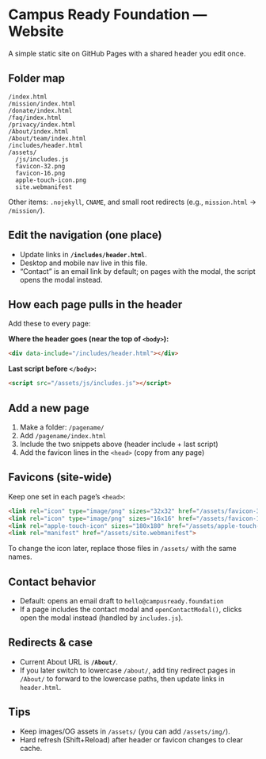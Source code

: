 # Campus Ready Foundation — Website

A simple static site on GitHub Pages with a shared header you edit once.

## Folder map
~~~
/index.html
/mission/index.html
/donate/index.html
/faq/index.html
/privacy/index.html
/About/index.html
/About/team/index.html
/includes/header.html
/assets/
  /js/includes.js
  favicon-32.png
  favicon-16.png
  apple-touch-icon.png
  site.webmanifest
~~~

Other items: `.nojekyll`, `CNAME`, and small root redirects (e.g., `mission.html` → `/mission/`).

## Edit the navigation (one place)
- Update links in **`/includes/header.html`**.
- Desktop and mobile nav live in this file.
- “Contact” is an email link by default; on pages with the modal, the script opens the modal instead.

## How each page pulls in the header
Add these to every page:

**Where the header goes (near the top of `<body>`):**
~~~html
<div data-include="/includes/header.html"></div>
~~~

**Last script before `</body>`:**
~~~html
<script src="/assets/js/includes.js"></script>
~~~

## Add a new page
1. Make a folder: `/pagename/`  
2. Add `/pagename/index.html`  
3. Include the two snippets above (header include + last script)  
4. Add the favicon lines in the `<head>` (copy from any page)

## Favicons (site-wide)
Keep one set in each page’s `<head>`:
~~~html
<link rel="icon" type="image/png" sizes="32x32" href="/assets/favicon-32.png">
<link rel="icon" type="image/png" sizes="16x16" href="/assets/favicon-16.png">
<link rel="apple-touch-icon" sizes="180x180" href="/assets/apple-touch-icon.png">
<link rel="manifest" href="/assets/site.webmanifest">
~~~
To change the icon later, replace those files in `/assets/` with the same names.

## Contact behavior
- Default: opens an email draft to `hello@campusready.foundation`
- If a page includes the contact modal and `openContactModal()`, clicks open the modal instead (handled by `includes.js`).

## Redirects & case
- Current About URL is **`/About/`**.  
- If you later switch to lowercase `/about/`, add tiny redirect pages in `/About/` to forward to the lowercase paths, then update links in `header.html`.

## Tips
- Keep images/OG assets in `/assets/` (you can add `/assets/img/`).  
- Hard refresh (Shift+Reload) after header or favicon changes to clear cache.
